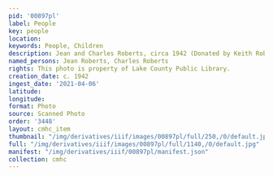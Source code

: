 ```yaml
---
pid: '00897pl'
label: People
key: people
location: 
keywords: People, Children
description: Jean and Charles Roberts, circa 1942 (Donated by Keith Roberts)
named_persons: Jean Roberts, Charles Roberts
rights: This photo is property of Lake County Public Library.
creation_date: c. 1942
ingest_date: '2021-04-06'
latitude: 
longitude: 
format: Photo
source: Scanned Photo
order: '3448'
layout: cmhc_item
thumbnail: "/img/derivatives/iiif/images/00897pl/full/250,/0/default.jpg"
full: "/img/derivatives/iiif/images/00897pl/full/1140,/0/default.jpg"
manifest: "/img/derivatives/iiif/00897pl/manifest.json"
collection: cmhc
---
```

